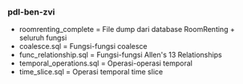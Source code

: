 ### pdl-ben-zvi

- roomrenting_complete = File dump dari database RoomRenting + seluruh fungsi
- coalesce.sql = Fungsi-fungsi coalesce
- func_relationship.sql = Fungsi-fungsi Allen's 13 Relationships
- temporal_operations.sql = Operasi-operasi temporal
- time_slice.sql = Operasi temporal time slice
